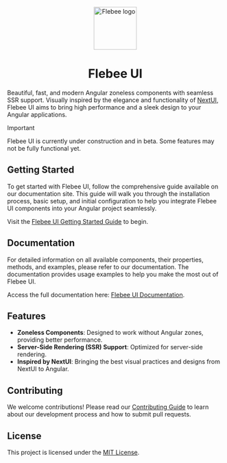 <p align="center">
  <a href="https://components.flebee.com">
    <img src="https://components.flebee.com/favicon.svg" width="100" height="100" alt="Flebee logo">
  </a>
</p>

<h1 align="center"> Flebee UI </h1>

Beautiful, fast, and modern Angular zoneless components with seamless SSR support. Visually inspired by the elegance and functionality of [NextUI](https://nextui.org), Flebee UI aims to bring high performance and a sleek design to your Angular applications.

> [!IMPORTANT]
> Flebee UI is currently under construction and in beta. Some features may not be fully functional yet.

## Getting Started

To get started with Flebee UI, follow the comprehensive guide available on our documentation site. This guide will walk you through the installation process, basic setup, and initial configuration to help you integrate Flebee UI components into your Angular project seamlessly.

Visit the [Flebee UI Getting Started Guide](https://components.flebee.com/docs/getting-started/installation) to begin.

## Documentation

For detailed information on all available components, their properties, methods, and examples, please refer to our documentation. The documentation provides usage examples to help you make the most out of Flebee UI.

Access the full documentation here: [Flebee UI Documentation](https://components.flebee.com).

## Features

- **Zoneless Components**: Designed to work without Angular zones, providing better performance.
- **Server-Side Rendering (SSR) Support**: Optimized for server-side rendering.
- **Inspired by NextUI**: Bringing the best visual practices and designs from NextUI to Angular.

## Contributing

We welcome contributions! Please read our [Contributing Guide](CONTRIBUTING.md) to learn about our development process and how to submit pull requests.

## License

This project is licensed under the [MIT License](https://choosealicense.com/licenses/mit/).
